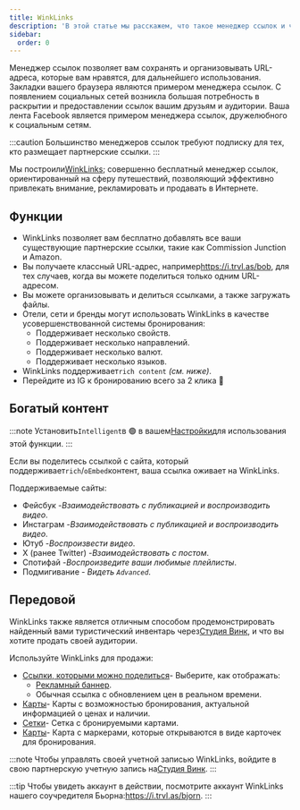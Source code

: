 ```yaml
---
title: WinkLinks
description: 'В этой статье мы расскажем, что такое менеджер ссылок и что он может делать.'
sidebar:
  order: 0
---
```

Менеджер ссылок позволяет вам сохранять и организовывать URL-адреса, которые вам нравятся, для дальнейшего использования. Закладки вашего браузера являются примером менеджера ссылок. С появлением социальных сетей возникла большая потребность в раскрытии и предоставлении ссылок вашим друзьям и аудитории. Ваша лента Facebook является примером менеджера ссылок, дружелюбного к социальным сетям.

:::caution
Большинство менеджеров ссылок требуют подписку для тех, кто размещает партнерские ссылки.
:::

Мы построили[WinkLinks](https://i.trvl.as/); совершенно бесплатный менеджер ссылок, ориентированный на сферу путешествий, позволяющий эффективно привлекать внимание, рекламировать и продавать в Интернете.

## Функции

* WinkLinks позволяет вам бесплатно добавлять все ваши существующие партнерские ссылки, такие как Commission Junction и Amazon.
* Вы получаете классный URL-адрес, например<https://i.trvl.as/bob>, для тех случаев, когда вы можете поделиться только одним URL-адресом.
* Вы можете организовывать и делиться ссылками, а также загружать файлы.
* Отели, сети и бренды могут использовать WinkLinks в качестве усовершенствованной системы бронирования:
  * Поддерживает несколько свойств.
  * Поддерживает несколько направлений.
  * Поддерживает несколько валют.
  * Поддерживает несколько языков.
* WinkLinks поддерживает`rich content` *(см. ниже)*.
* Перейдите из IG к бронированию всего за 2 клика 🚀

## Богатый контент

:::note
Установить`Intelligent`в 🟢 в вашем[Настройки](/link-manager/settings)для использования этой функции.
:::

Если вы поделитесь ссылкой с сайта, который поддерживает`rich`/`oEmbed`контент, ваша ссылка оживает на WinkLinks.

Поддерживаемые сайты:

* Фейсбук -*Взаимодействовать с публикацией и воспроизводить видео*.
* Инстаграм -*Взаимодействовать с публикацией и воспроизводить видео*.
* Ютуб -*Воспроизвести видео*.
* X (ранее Twitter) -*Взаимодействовать с постом*.
* Спотифай -*Воспроизведите ваши любимые плейлисты*.
* Подмигивание - *Видеть `Advanced`*.

## Передовой

WinkLinks также является отличным способом продемонстрировать найденный вами туристический инвентарь через[Студия Винк](https://studio.wink.travel), и что вы хотите продать своей аудитории.

Используйте WinkLinks для продажи:

* [Ссылки, которыми можно поделиться](/studio/shareable-links)- Выберите, как отображать:
  * [Рекламный баннер](/developers/web-components/#content-loader).
  * Обычная ссылка с обновлением цен в реальном времени.
* [Карты](/studio/cards)- Карты с возможностью бронирования, актуальной информацией о ценах и наличии.
* [Сетки](/studio/grids)- Сетка с бронируемыми картами.
* [Карты](/studio/maps)- Карта с маркерами, которые открываются в виде карточек для бронирования.

:::note
Чтобы управлять своей учетной записью WinkLinks, войдите в свою партнерскую учетную запись на[Студия Винк](https://studio.wink.travel).
:::

:::tip
Чтобы увидеть аккаунт в действии, посмотрите аккаунт WinkLinks нашего соучредителя Бьорна:<https://i.trvl.as/bjorn>.
:::

